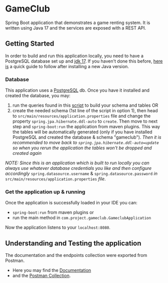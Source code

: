 # GameClub
Spring Boot application that demonstrates a game renting system.
It is written using Java 17 and the services are exposed with a REST API.

## Getting Started
In order to build and run this application locally, you need to have a PostgreSQL database set up and [jdk 17](https://www.oracle.com/java/technologies/downloads).
If you haven't done this before, [here is](https://www.geeksforgeeks.org/how-to-set-java-path-in-windows-and-linux/) a quick guide to follow after installing a new Java version.

### Database 
This application uses a [PostgreSQL](https://www.enterprisedb.com/downloads/postgres-postgresql-downloads) db. Once you have it installed and created the database, you may: 
1) run the queries found in this [script](https://github.com/dinos217/game-club/files/8305260/postgres-gameclub-init-script.txt) to build your schema and tables OR
2) create the needed schema (1st line of the script in option 1), then head to `src/main/resources/application.properties` file and change the property `spring.jpa.hibernate.ddl-auto` to `create`. Then move to next step and `spring-boot:run` the application from maven plugins. This way the tables will be automatically generated (only if you have installed PostgreSQL and created the database & schema "gameclub"). 
*Then it is recommended to move back to `spring.jpa.hibernate.ddl-auto=update` so when you rerun the application the tables won't be dropped and created again*

*ΝΟΤΕ: Since this is an application which is built to run locally you can always use whatever database credentials you like and then configure accordingly* `spring.datasource.username` & `spring.datasource.password` *in* `src/main/resources/application.properties` *file*.

### Get the application up & running 
Once the application is successfully loaded in your IDE you can:
- `spring-boot:run` from maven plugins or
- run the main method in `com.project.gameclub.GameclubApplication`

Now the application listens to your `localhost:8080`.

## Understanding and Testing the application
The documentation and the endpoints collection were exported from Postman. 
- Here you may find the [Documentation](https://documenter.getpostman.com/view/7555836/UVsEUoz9)
- and the [Postman Collection](https://github.com/dinos217/game-club/files/8200686/GameClub.Endpoints.postman_collection.zip).
